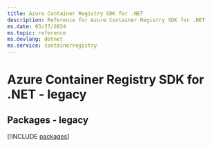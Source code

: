 ```yaml
---
title: Azure Container Registry SDK for .NET
description: Reference for Azure Container Registry SDK for .NET
ms.date: 03/27/2024
ms.topic: reference
ms.devlang: dotnet
ms.service: containerregistry
---
```

# Azure Container Registry SDK for .NET - legacy
## Packages - legacy
[!INCLUDE [packages](container-registry-index.md)]